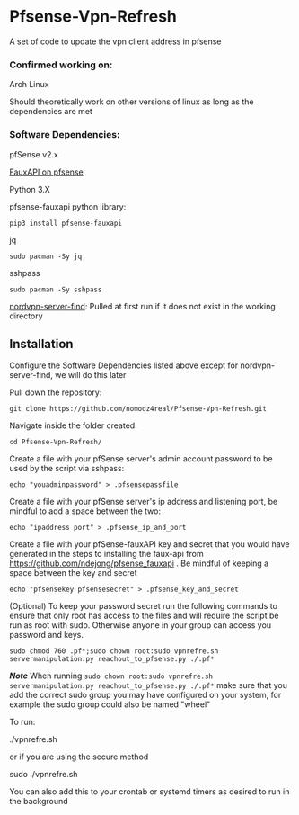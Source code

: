 # Pfsense-Vpn-Refresh
A set of code to update the vpn client address in pfsense

### Confirmed working on:
Arch Linux

Should theoretically work on other versions of linux as long as the dependencies are met

### Software Dependencies:

pfSense v2.x

[FauxAPI on pfsense](https://github.com/ndejong/pfsense_fauxapi) 

Python 3.X

pfsense-fauxapi python library:

    pip3 install pfsense-fauxapi

jq

    sudo pacman -Sy jq
sshpass 

    sudo pacman -Sy sshpass

[nordvpn-server-find](https://github.com/mrzool/nordvpn-server-find): Pulled at first run if it does not exist in the working directory
## Installation


Configure the Software Dependencies listed above except for nordvpn-server-find, we will do this later

Pull down the repository:

    git clone https://github.com/nomodz4real/Pfsense-Vpn-Refresh.git

Navigate inside the folder created:

    cd Pfsense-Vpn-Refresh/

Create a file with your pfSense server's admin account password to be used by the script via sshpass:

    echo "youadminpassword" > .pfsensepassfile

Create a file with your pfSense server's ip address and listening port, be mindful to add a space between the two:

    echo "ipaddress port" > .pfsense_ip_and_port

Create a file with your pfSense-fauxAPI key and secret that you would have generated in the steps to installing the faux-api from https://github.com/ndejong/pfsense_fauxapi . Be mindful of keeping a space between the key and secret

    echo "pfsensekey pfsensesecret" > .pfsense_key_and_secret

(Optional)
To keep your password secret run the following commands to ensure that only root has access to the files and will require the script be run as root with sudo. Otherwise anyone in your group can access you password and keys.

 `sudo chmod 760 .pf*;sudo chown root:sudo vpnrefre.sh servermanipulation.py reachout_to_pfsense.py ./.pf*`

***Note*** When running `sudo chown root:sudo vpnrefre.sh servermanipulation.py reachout_to_pfsense.py ./.pf*` make sure that you add the correct sudo group you may have configured on your system, for example the sudo group could also be named "wheel"

To run:

./vpnrefre.sh 

or if you are using the secure method

sudo ./vpnrefre.sh 

You can also add this to your crontab or systemd timers as desired to run in the background
